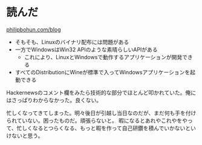 # 読んだ

[philipbohun.com/blog](https://philipbohun.com/blog/0007.html)

- そもそも、Linuxのバイナリ配布には問題がある
- 一方でWindowsはWin32 APIのような素晴らしいAPIがある
  - これにより、LinuxとWindowsで動作するアプリケーションが開発できる
- すべてのDistributionにWineが標準で入ってWindowsアプリケーションを起動できる

Hackernewsのコメント欄をみたら技術的な部分でほとんど叩かれていた。俺にはさっぱりわからなかった。良くない。

忙しくなってきてしまった。明々後日が引越し当日なのだが、まだ何も手を付けられていない。困ったものだ。頑張らないと。
暇になるとあれやこれやをやって、忙しくなるとつらくなる、もっと暇を作って自己研鑽を積んでいかないといけないと思う。
